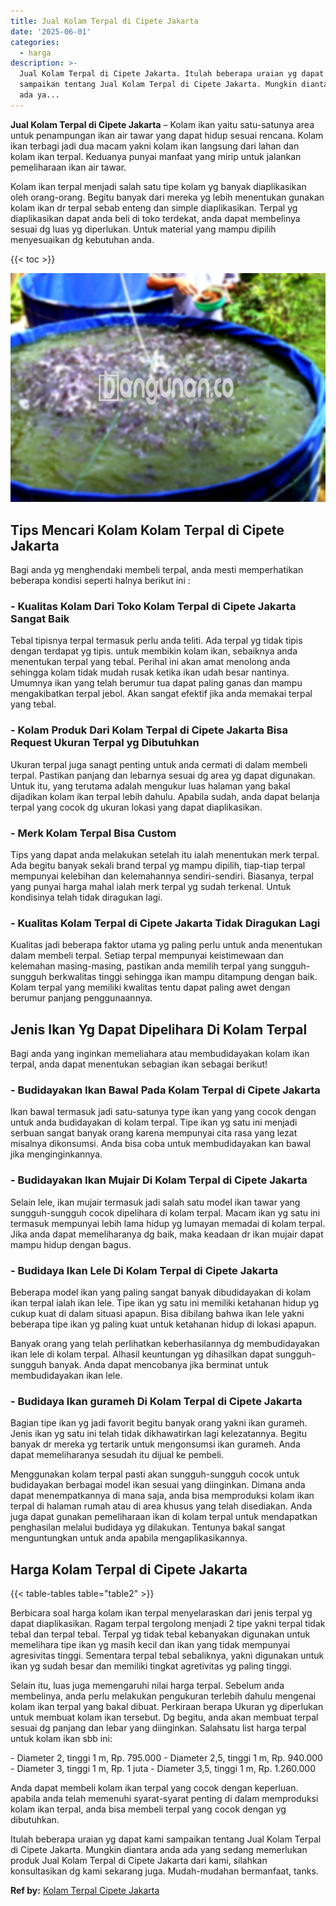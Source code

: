 ```yaml
---
title: Jual Kolam Terpal di Cipete Jakarta
date: '2025-06-01'
categories:
  - harga
description: >-
  Jual Kolam Terpal di Cipete Jakarta. Itulah beberapa uraian yg dapat kami
  sampaikan tentang Jual Kolam Terpal di Cipete Jakarta. Mungkin diantara anda
  ada ya...
---
```


**Jual Kolam Terpal di Cipete Jakarta** – Kolam ikan yaitu satu-satunya area untuk penampungan ikan air tawar yang dapat hidup sesuai rencana. Kolam ikan terbagi jadi dua macam yakni kolam ikan langsung dari lahan dan kolam ikan terpal. Keduanya punyai manfaat yang mirip untuk jalankan pemeliharaan ikan air tawar.

Kolam ikan terpal menjadi salah satu tipe kolam yg banyak diaplikasikan oleh orang-orang. Begitu banyak dari mereka yg lebih menentukan gunakan kolam ikan dr terpal sebab enteng dan simple diaplikasikan. Terpal yg diaplikasikan dapat anda beli di toko terdekat, anda dapat membelinya sesuai dg luas yg diperlukan. Untuk material yang mampu dipilih menyesuaikan dg kebutuhan anda.

{{< toc >}}

![Jual Kolam Terpal di Cipete Jakarta](/images/jual-kolam-terpal-46.png)

## Tips Mencari Kolam Kolam Terpal di Cipete Jakarta

Bagi anda yg menghendaki membeli terpal, anda mesti memperhatikan beberapa kondisi seperti halnya berikut ini :

### \- Kualitas Kolam Dari Toko Kolam Terpal di Cipete Jakarta Sangat Baik

Tebal tipisnya terpal termasuk perlu anda teliti. Ada terpal yg tidak tipis dengan terdapat yg tipis. untuk membikin kolam ikan, sebaiknya anda menentukan terpal yang tebal. Perihal ini akan amat menolong anda sehingga kolam tidak mudah rusak ketika ikan udah besar nantinya. Umumnya ikan yang telah berumur tua dapat paling ganas dan mampu mengakibatkan terpal jebol. Akan sangat efektif jika anda memakai terpal yang tebal.

### \- Kolam Produk Dari Kolam Terpal di Cipete Jakarta Bisa Request Ukuran Terpal yg Dibutuhkan

Ukuran terpal juga sanagt penting untuk anda cermati di dalam membeli terpal. Pastikan panjang dan lebarnya sesuai dg area yg dapat digunakan. Untuk itu, yang terutama adalah mengukur luas halaman yang bakal dijadikan kolam ikan terpal lebih dahulu. Apabila sudah, anda dapat belanja terpal yang cocok dg ukuran lokasi yang dapat diaplikasikan.

### \- Merk Kolam Terpal Bisa Custom

Tips yang dapat anda melakukan setelah itu ialah menentukan merk terpal. Ada begitu banyak sekali brand terpal yg mampu dipilih, tiap-tiap terpal mempunyai kelebihan dan kelemahannya sendiri-sendiri. Biasanya, terpal yang punyai harga mahal ialah merk terpal yg sudah terkenal. Untuk kondisinya telah tidak diragukan lagi.

### \- Kualitas Kolam Terpal di Cipete Jakarta Tidak Diragukan Lagi

Kualitas jadi beberapa faktor utama yg paling perlu untuk anda menentukan dalam membeli terpal. Setiap terpal mempunyai keistimewaan dan kelemahan masing-masing, pastikan anda memilih terpal yang sungguh-sungguh berkwalitas tinggi sehingga ikan mampu ditampung dengan baik. Kolam terpal yang memiliki kwalitas tentu dapat paling awet dengan berumur panjang penggunaannya.

## Jenis Ikan Yg Dapat Dipelihara Di Kolam Terpal

Bagi anda yang inginkan memeliahara atau membudidayakan kolam ikan terpal, anda dapat menentukan sebagian ikan sebagai berikut!

### \- Budidayakan Ikan Bawal Pada Kolam Terpal di Cipete Jakarta

Ikan bawal termasuk jadi satu-satunya type ikan yang yang cocok dengan untuk anda budidayakan di kolam terpal. Tipe ikan yg satu ini menjadi serbuan sangat banyak orang karena mempunyai cita rasa yang lezat misalnya dikonsumsi. Anda bisa coba untuk membudidayakan kan bawal jika menginginkannya.

### \- Budidayakan Ikan Mujair Di Kolam Terpal di Cipete Jakarta

Selain lele, ikan mujair termasuk jadi salah satu model ikan tawar yang sungguh-sungguh cocok dipelihara di kolam terpal. Macam ikan yg satu ini termasuk mempunyai lebih lama hidup yg lumayan memadai di kolam terpal. Jika anda dapat memeliharanya dg baik, maka keadaan dr ikan mujair dapat mampu hidup dengan bagus.

### \- Budidaya Ikan Lele Di Kolam Terpal di Cipete Jakarta

Beberapa model ikan yang paling sangat banyak dibudidayakan di kolam ikan terpal ialah ikan lele. Tipe ikan yg satu ini memiliki ketahanan hidup yg cukup kuat di dalam situasi apapun. Bisa dibilang bahwa ikan lele yakni beberapa tipe ikan yg paling kuat untuk ketahanan hidup di lokasi apapun.

Banyak orang yang telah perlihatkan keberhasilannya dg membudidayakan ikan lele di kolam terpal. Alhasil keuntungan yg dihasilkan dapat sungguh-sungguh banyak. Anda dapat mencobanya jika berminat untuk membudidayakan ikan lele.

### \- Budidaya Ikan gurameh Di Kolam Terpal di Cipete Jakarta

Bagian tipe ikan yg jadi favorit begitu banyak orang yakni ikan gurameh. Jenis ikan yg satu ini telah tidak dikhawatirkan lagi kelezatannya. Begitu banyak dr mereka yg tertarik untuk mengonsumsi ikan gurameh. Anda dapat memeliharanya sesudah itu dijual ke pembeli.

Menggunakan kolam terpal pasti akan sungguh-sungguh cocok untuk budidayakan berbagai model ikan sesuai yang diinginkan. Dimana anda dapat menempatkannya di mana saja, anda bisa memproduksi kolam ikan terpal di halaman rumah atau di area khusus yang telah disediakan. Anda juga dapat gunakan pemeliharaan ikan di kolam terpal untuk mendapatkan penghasilan melalui budidaya yg dilakukan. Tentunya bakal sangat menguntungkan untuk anda apabila mengaplikasikannya.

## Harga Kolam Terpal di Cipete Jakarta

{{< table-tables table="table2" >}}

Berbicara soal harga kolam ikan terpal menyelaraskan dari jenis terpal yg dapat diaplikasikan. Ragam terpal tergolong menjadi 2 tipe yakni terpal tidak tebal dan terpal tebal. Terpal yg tidak tebal kebanyakan digunakan untuk memelihara tipe ikan yg masih kecil dan ikan yang tidak mempunyai agresivitas tinggi. Sementara terpal tebal sebaliknya, yakni digunakan untuk ikan yg sudah besar dan memiliki tingkat agretivitas yg paling tinggi.

Selain itu, luas juga memengaruhi nilai harga terpal. Sebelum anda membelinya, anda perlu melakukan pengukuran terlebih dahulu mengenai kolam ikan terpal yang bakal dibuat. Perkiraan berapa Ukuran yg diperlukan untuk membuat kolam ikan tersebut. Dg begitu, anda akan membuat terpal sesuai dg panjang dan lebar yang diinginkan. Salahsatu list harga terpal untuk kolam ikan sbb ini:

\- Diameter 2, tinggi 1 m, Rp. 795.000 - Diameter 2,5, tinggi 1 m, Rp. 940.000 - Diameter 3, tinggi 1 m, Rp. 1 juta - Diameter 3,5, tinggi 1 m, Rp. 1.260.000

Anda dapat membeli kolam ikan terpal yang cocok dengan keperluan. apabila anda telah memenuhi syarat-syarat penting di dalam memproduksi kolam ikan terpal, anda bisa membeli terpal yang cocok dengan yg dibutuhkan.

Itulah beberapa uraian yg dapat kami sampaikan tentang Jual Kolam Terpal di Cipete Jakarta. Mungkin diantara anda ada yang sedang memerlukan produk Jual Kolam Terpal di Cipete Jakarta dari kami, silahkan konsultasikan dg kami sekarang juga. Mudah-mudahan bermanfaat, tanks.

**Ref by:** [Kolam Terpal Cipete Jakarta](https://id.wikipedia.org/wiki/Kolam)
